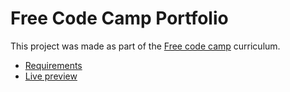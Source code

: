 # Free Code Camp Portfolio

This project was made as part of the [Free code camp](https://www.freecodecamp.org/) curriculum.

- [Requirements](https://www.freecodecamp.org/learn/front-end-libraries/front-end-libraries-projects/build-a-random-quote-machine)
- [Live preview](https://thiagobitencourt.github.io/random-quote-machine/)
